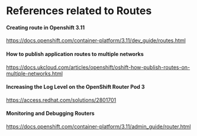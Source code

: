 # References related to Routes


####  Creating route in Openshift 3.11

https://docs.openshift.com/container-platform/3.11/dev_guide/routes.html

####  How to publish application routes to multiple networks

https://docs.ukcloud.com/articles/openshift/oshift-how-publish-routes-on-multiple-networks.html


####  Increasing the Log Level on the OpenShift Router Pod 3

 https://access.redhat.com/solutions/2801701


####  Monitoring and Debugging Routers

 https://docs.openshift.com/container-platform/3.11/admin_guide/router.html
